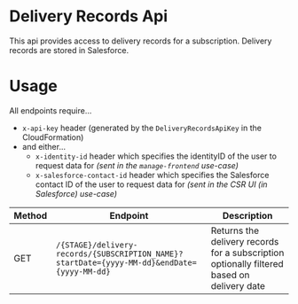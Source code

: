 Delivery Records Api
====================

This api provides access to delivery records for a subscription. Delivery records are stored in Salesforce. 

Usage
=====

All endpoints require...

- `x-api-key` header (generated by the `DeliveryRecordsApiKey` in the CloudFormation)
- and either...
  - `x-identity-id` header which specifies the identityID of the user to request data for _(sent in the `manage-frontend` use-case)_
  - `x-salesforce-contact-id` header which specifies the Salesforce contact ID of the user to request data for _(sent in the CSR UI (in Salesforce) use-case)_

| Method | Endpoint | Description |
| --- | --- | --- | 
| GET | `/{STAGE}/delivery-records/{SUBSCRIPTION_NAME}?startDate={yyyy-MM-dd}&endDate={yyyy-MM-dd}` | Returns the delivery records for a subscription optionally filtered based on delivery date |

